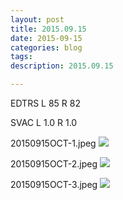 ```yaml
---
layout: post
title: 2015.09.15
date: 2015-09-15
categories: blog
tags:
description: 2015.09.15

---
```


EDTRS L 85 R 82

SVAC L 1.0 R 1.0


20150915OCT-1.jpeg
![](http://helphereyes.github.io/images/20150915OCT-1.jpeg)

20150915OCT-2.jpeg
![](http://helphereyes.github.io/images/20150915OCT-2.jpeg)

20150915OCT-3.jpeg
![](http://helphereyes.github.io/images/20150915OCT-3.jpeg)